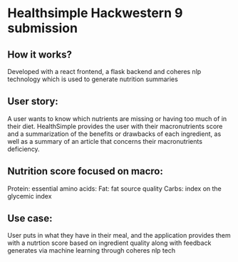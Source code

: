 # Healthsimple Hackwestern 9 submission



## How it works?
Developed with a react frontend, a flask backend and coheres nlp technology which is used to generate nutrition summaries
## User story:
A user wants to know which nutrients are missing or having too much of in their diet. HealthSimple provides the user with their macronutrients score and a summarization of the benefits or drawbacks of each ingredient, as well as a summary of an article that concerns their macronutrients deficiency.  


## Nutrition score focused on macro: 
Protein: essential amino acids: 
Fat: fat source quality 
Carbs: index on the glycemic index

## Use case: 
User puts in what they have in their meal, and the application provides them with a nutrtion score based on ingredient quality along with feedback generates via machine learning through coheres nlp tech





